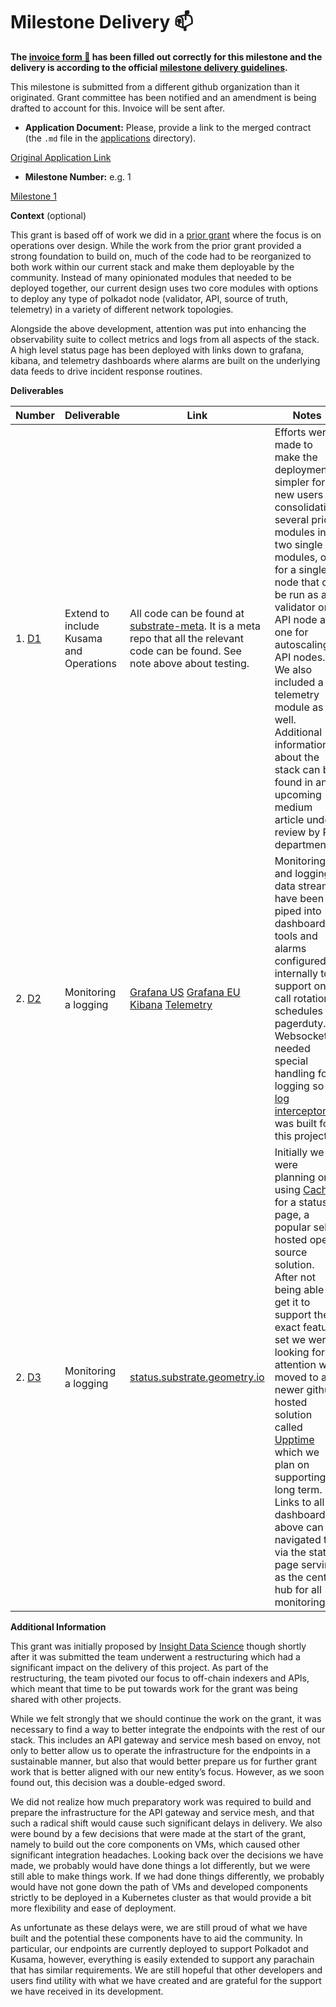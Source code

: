 # Milestone Delivery :mailbox:


**The [invoice form :pencil:](https://docs.google.com/forms/d/e/1FAIpQLSfmNYaoCgrxyhzgoKQ0ynQvnNRoTmgApz9NrMp-hd8mhIiO0A/viewform) has been filled out correctly for this milestone and the delivery is according to the official [milestone delivery guidelines](https://github.com/w3f/Grants-Program/blob/master/docs/milestone-deliverables-guidelines.md).**  

This milestone is submitted from a different github organization than it originated.  Grant committee has been notified and an amendment is being drafted to account for this. Invoice will be sent after.  

* **Application Document:** Please, provide a link to the merged contract (the `.md` file in the [applications](https://github.com/w3f/Grants-Program/tree/master/applications) directory).

[Original Application Link](https://github.com/w3f/General-Grants-Program/blob/master/grants/speculative/load_balanced_endpoints_operations.md)

* **Milestone Number:** e.g. 1

[Milestone 1](https://github.com/w3f/General-Grants-Program/blob/master/grants/speculative/load_balanced_endpoints_operations.md#milestones-and-deliverables)

**Context** (optional)

This grant is based off of work we did in a [prior grant](https://github.com/w3f/General-Grants-Program/blob/master/grants/speculative/load_balanced_endpoints_operations.md#milestones-and-deliverables) where the focus is on operations over design.  While the work from the prior grant provided a strong foundation to build on, much of the code had to be reorganized to both work within our current stack and make them deployable by the community. Instead of many opinionated modules that needed to be deployed together, our current design uses two core modules with options to deploy any type of polkadot node (validator, API, source of truth, telemetry) in a variety of different network topologies. 

Alongside the above development, attention was put into enhancing the observability suite to collect metrics and logs from all aspects of the stack. A high level status page has been deployed with links down to grafana, kibana, and telemetry dashboards where alarms are built on the underlying data feeds to drive incident response routines. 

**Deliverables**

| Number | Deliverable | Link | Notes |
| ------------- | ------------- | ------------- |------------- |
| 1. [D1](https://github.com/w3f/General-Grants-Program/blob/master/grants/speculative/load_balanced_endpoints_operations.md#milestones-and-deliverables) | Extend to include Kusama and Operations | All code can be found at [substrate-meta](https://github.com/geometry-labs/substrate-meta). It is a meta repo that all the relevant code can be found. See note above about testing. | Efforts were made to make the deployment simpler for new users consolidating several prior modules into two single modules, one for a single node that can be run as a validator or API node and one for autoscaling API nodes.  We also included a telemetry module as well.  Additional information about the stack can be found in an upcoming medium article under review by PR department. | 
| 2. [D2](https://github.com/w3f/General-Grants-Program/blob/master/grants/speculative/load_balanced_endpoints_operations.md#milestones-and-deliverables) | Monitoring a logging | [Grafana US](https://grafana.substrate.us-west-2.aws.geometry.io/) [Grafana EU](https://grafana.substrate.eu-west-1.aws.geometry.io/) [Kibana](https://kibana.us-west-2.aws.geometry.io/) [Telemetry](http://telemetry.substrate.geometry.io/#/0x91b171bb158e2d3848fa23a9f1c25182fb8e20313b2c1eb49219da7a70ce90c3) | Monitoring and logging data streams have been piped into dashboarding tools and alarms configured internally to support on-call rotation schedules via pagerduty. Websockets needed special handling for logging so [log interceptor](https://github.com/geometry-labs/websocket-logger) was built for this project. | 
| 2. [D3](https://github.com/w3f/General-Grants-Program/blob/master/grants/speculative/load_balanced_endpoints_operations.md#milestones-and-deliverables) | Monitoring a logging | [status.substrate.geometry.io](https://status.substrate.geometry.io/) | Initially we were planning on using [Cachet](https://github.com/CachetHQ/Cachet) for a status page, a popular self hosted open source solution. After not being able to get it to support the exact feature set we were looking for, attention was moved to a newer github hosted solution called [Upptime](https://github.com/upptime/upptime) which we plan on supporting long term. Links to all dashboards above can be navigated to via the status page serving as the central hub for all monitoring. | 

**Additional Information**

This grant was initially proposed by [Insight Data Science](https://insightfellows.com/data-science) though shortly after it was submitted the team underwent a restructuring which had a significant impact on the delivery of this project. As part of the restructuring, the team pivoted our focus to off-chain indexers and APIs, which meant that time to be put towards work for the grant was being shared with other projects. 

While we felt strongly that we should continue the work on the grant, it was necessary to find a way to better integrate the endpoints with the rest of our stack. This includes an API gateway and service mesh based on envoy, not only to better allow us to operate the infrastructure for the endpoints in a sustainable manner, but also that would better prepare us for further grant work that is better aligned with our new entity’s focus. However, as we soon found out, this decision was a double-edged sword.

We did not realize how much preparatory work was required to build and prepare the infrastructure for the API gateway and service mesh, and that such a radical shift would cause such significant delays in delivery. We also were bound by a few decisions that were made at the start of the grant, namely to build out the core components on VMs, which caused other significant integration headaches. Looking back over the decisions we have made, we probably would have done things a lot differently, but we were still able to make things work. If we had done things differently, we probably would have not gone down the path of VMs and developed components strictly to be deployed in a Kubernetes cluster as that would provide a bit more flexibility and ease of deployment.

As unfortunate as these delays were, we are still proud of what we have built and the potential these components have to aid the community. In particular, our endpoints are currently deployed to support Polkadot and Kusama, however, everything is easily extended to support any parachain that has similar requirements. We are still hopeful that other developers and users find utility with what we have created and are grateful for the support we have received in its development.
